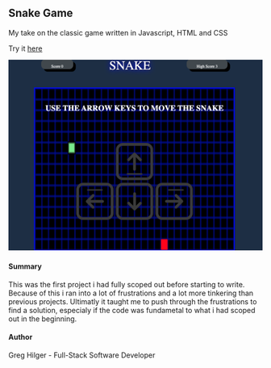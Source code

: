 ## Snake Game

My take on the classic game written in Javascript, HTML and CSS

Try it [here](https://ghilger16.github.io/GH-Calculator-App/)

![](Images/preview.png)

#### Summary

This was the first project i had fully scoped out before starting to write. Because of this
i ran into a lot of frustrations and a lot more tinkering than previous projects. Ultimatly it taught me
to push through the frustrations to find a solution, especialy if the code was fundametal to what i had scoped out
in the beginning.  


#### Author

Greg Hilger - Full-Stack Software Developer 
